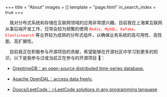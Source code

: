 +++
title = "About"
images = []
template = "page.html"
in_search_index = true
+++

&#x2003;我对分布式系统和存储在互联网领域的应用非常感兴趣。目前我在上海某互联网从事后端开发工作，日常会较为频繁的使用 <font color='red'>`Redis`、`MySQL`、`Kafaka`、`Elasticsearch`</font> 等业界较为成熟的分布式组件，以确保业务系统的高可用性、高性能、高扩展性。

&#x2003;目前我正在积极参与开源项目的贡献，希望能够在开源社区中学习到更多的知识，以下是我参与过或当前正在参与的开源项目 🔨：

- [GreptimeDB：an open-source distributed time-series database.](https://github.com/GreptimeTeam/greptimedb/pulls?q=is%3Apr+author%3Apoltao+is%3Aclosed)

- [Apache OpenDAL：access data freely.](https://github.com/apache/opendal/pulls?q=is%3Apr+author%3Apoltao+is%3Aclosed)

- [Doocs/LeetCode：🔥LeetCode solutions in any programming language](https://github.com/doocs/leetcode/pulls?q=is%3Apr+author%3Apoltao+is%3Aclosed)
